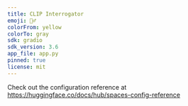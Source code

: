 ```yaml
---
title: CLIP Interrogator
emoji: 🕵️‍♂️
colorFrom: yellow
colorTo: gray
sdk: gradio
sdk_version: 3.6
app_file: app.py
pinned: true
license: mit
---
```


Check out the configuration reference at https://huggingface.co/docs/hub/spaces-config-reference
